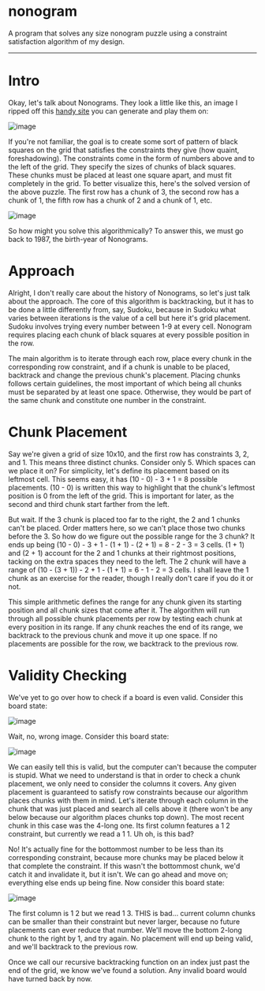 # nonogram

A program that solves any size nonogram puzzle using a constraint satisfaction algorithm of my design.

---

# Intro

Okay, let's talk about Nonograms. They look a little like this, an image I ripped off this [handy site](https://www.puzzle-nonograms.com/) you can generate and play them on:

![image](https://github.com/user-attachments/assets/8504aea0-34ac-4dc0-bda5-e8e88511412b)

If you're not familiar, the goal is to create some sort of pattern of black squares on the grid that satisfies the constraints they give (how quaint, foreshadowing). The constraints come in the form of numbers above and to the left of the grid. They specify the sizes of chunks of black squares. These chunks must be placed at least one square apart, and must fit completely in the grid. To better visualize this, here's the solved version of the above puzzle. The first row has a chunk of 3, the second row has a chunk of 1, the fifth row has a chunk of 2 and a chunk of 1, etc.

![image](https://github.com/user-attachments/assets/0395c741-c456-47ac-90b0-8d142fd9ff3c)

So how might you solve this algorithmically? To answer this, we must go back to 1987, the birth-year of Nonograms.

# Approach

Alright, I don't really care about the history of Nonograms, so let's just talk about the approach. The core of this algorithm is backtracking, but it has to be done a little differently from, say, Sudoku, because in Sudoku what varies between iterations is the value of a cell but here it's grid placement. Sudoku involves trying every number between 1-9 at every cell. Nonogram requires placing each chunk of black squares at every possible position in the row.

The main algorithm is to iterate through each row, place every chunk in the corresponding row constraint, and if a chunk is unable to be placed, backtrack and change the previous chunk's placement. Placing chunks follows certain guidelines, the most important of which being all chunks must be separated by at least one space. Otherwise, they would be part of the same chunk and constitute one number in the constraint.

# Chunk Placement

Say we're given a grid of size 10x10, and the first row has constraints 3, 2, and 1. This means three distinct chunks. Consider only 5. Which spaces can we place it on? For simplicity, let's define its placement based on its leftmost cell. This seems easy, it has (10 - 0) - 3 + 1 = 8 possible placements. (10 - 0) is written this way to highlight that the chunk's leftmost position is 0 from the left of the grid. This is important for later, as the second and third chunk start farther from the left.

But wait. If the 3 chunk is placed too far to the right, the 2 and 1 chunks can't be placed. Order matters here, so we can't place those two chunks before the 3. So how do we figure out the possible range for the 3 chunk? It ends up being (10 - 0) - 3 + 1 - (1 + 1) - (2 + 1) = 8 - 2 - 3 = 3 cells. (1 + 1) and (2 + 1) account for the 2 and 1 chunks at their rightmost positions, tacking on the extra spaces they need to the left. The 2 chunk will have a range of (10 - (3 + 1)) - 2 + 1 - (1 + 1) = 6 - 1 - 2 = 3 cells. I shall leave the 1 chunk as an exercise for the reader, though I really don't care if you do it or not.

This simple arithmetic defines the range for any chunk given its starting position and all chunk sizes that come after it. The algorithm will run through all possible chunk placements per row by testing each chunk at every position in its range. If any chunk reaches the end of its range, we backtrack to the previous chunk and move it up one space. If no placements are possible for the row, we backtrack to the previous row.

# Validity Checking

We've yet to go over how to check if a board is even valid. Consider this board state:

![image](https://github.com/user-attachments/assets/bd0e7ab9-0065-4bc8-a39c-7595f1d430a5)

Wait, no, wrong image. Consider this board state:

![image](https://github.com/user-attachments/assets/e50e6f6e-6c4e-473d-b213-0baf04f5cbbd)

We can easily tell this is valid, but the computer can't because the computer is stupid. What we need to understand is that in order to check a chunk placement, we only need to consider the columns it covers. Any given placement is guaranteed to satisfy row constraints because our algorithm places chunks with them in mind. Let's iterate through each column in the chunk that was just placed and search all cells above it (there won't be any below because our algorithm places chunks top down). The most recent chunk in this case was the 4-long one. Its first column features a 1 2 constraint, but currently we read a 1 1. Uh oh, is this bad?

No! It's actually fine for the bottommost number to be less than its corresponding constraint, because more chunks may be placed below it that complete the constraint. If this wasn't the bottommost chunk, we'd catch it and invalidate it, but it isn't. We can go ahead and move on; everything else ends up being fine. Now consider this board state:

![image](https://github.com/user-attachments/assets/854fc4f3-da03-4dc3-96a6-967684dff835)

The first column is 1 2 but we read 1 3. THIS is bad... current column chunks can be smaller than their constraint but never larger, because no future placements can ever reduce that number. We'll move the bottom 2-long chunk to the right by 1, and try again. No placement will end up being valid, and we'll backtrack to the previous row.

Once we call our recursive backtracking function on an index just past the end of the grid, we know we've found a solution. Any invalid board would have turned back by now.
